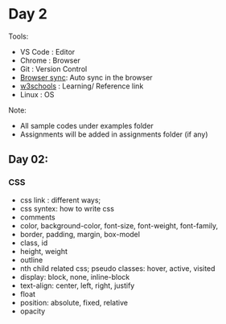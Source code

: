 # Day 2 

Tools:
- VS Code : Editor
- Chrome : Browser
- Git : Version Control
- <a href="https://browsersync.io/">Browser sync</a>: Auto sync in the browser
- <a href="https://www.w3schools.com/">w3schools</a> : Learning/ Reference link 
- Linux : OS

Note:
- All sample codes under examples folder
- Assignments will be added in assignments folder (if any)



## Day 02: 

### CSS
- css link : different ways; 
- css syntex: how to write css
- comments
- color, background-color, font-size, font-weight, font-family, 
- border, padding, margin, box-model
- class, id
- height, weight
- outline
- nth child related css; pseudo classes: hover, active, visited
- display: block, none, inline-block
- text-align: center, left, right, justify
- float
- position: absolute, fixed, relative
- opacity